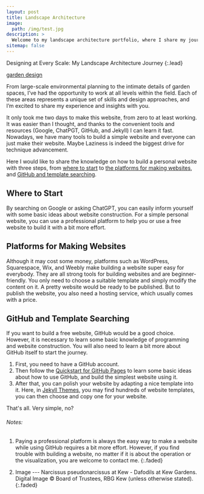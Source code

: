 ```yaml
---
layout: post
title: Landscape Architecture
image: 
  path: /img/test.jpg
description: >
  Welcome to my landscape architecture portfolio, where I share my journey across the different scales — [landscape planning](Landscape-Planning.md), [landscape design](Landscape-Planning.md), and [garden design](Landscape-Planning.md).
sitemap: false
---
```


Designing at Every Scale: My Landscape Architecture Journey
{:.lead}

[garden design](Landscape-Planning.md)

From large-scale environmental planning to the intimate details of garden spaces, I’ve had the opportunity to work at all levels within the field. Each of these areas represents a unique set of skills and design approaches, and I’m excited to share my experience and insights with you.

It only took me two days to make this website, from zero to at least working. It was easier than I thought, and thanks to the convenient tools and resources (Google, ChatPGT, GitHub, and Jekyll) I can learn it fast. Nowadays, we have many tools to build a simple website and everyone can just make their website. Maybe Laziness is indeed the biggest drive for technique advancement.

Here I would like to share the knowledge on how to build a personal website with three steps, from [where to start](#where-to-start) to [the platforms for making websites](#platform-for-making-website), and [GitHub and template searching](#github-and-template-searching). 

## Where to Start
By searching on Google or asking ChatGPT, you can easily inform yourself with some basic ideas about website construction. For a simple personal website, you can use a professional platform to help you or use a free website to build it with a bit more effort. 

## Platforms for Making Websites
Although it may cost some money, platforms such as WordPress, Squarespace, Wix, and Weebly make building a website super easy for everybody. They are all strong tools for building websites and are beginner-friendly. You only need to choose a suitable template and simply modify the content on it. A pretty website would be ready to be published. But to publish the website, you also need a hosting service, which usually comes with a price.

## GitHub and Template Searching
If you want to build a free website, GitHub would be a good choice. However, it is necessary to learn some basic knowledge of programming and website construction. You will also need to learn a bit more about GitHub itself to start the journey.

1. First, you need to have a GitHub account.
2. Then follow the [Quickstart for GitHub Pages](https://docs.github.com/en/pages/quickstart) to learn some basic ideas about how to use GitHub, and build the simplest website using it.
3. After that, you can polish your website by adapting a nice template into it. Here, in [Jekyll Themes](https://jekyllrb.com/docs/themes/), you may find hundreds of website templates, you can then choose and copy one for your website.

That's all. Very simple, no?


###### Notes: 

1. Paying a professional platform is always the easy way to make a website while using GitHub requires a bit more effort. However, if you find trouble with building a website, no matter if it is about the operation or the visualization, you are welcome to contact me.
{:.faded}

2. Image --- Narcissus pseudonarcissus at Kew - Dafodils at Kew Gardens. Digital Image © Board of Trustees, RBG Kew (unless otherwise stated).
{:.faded}
